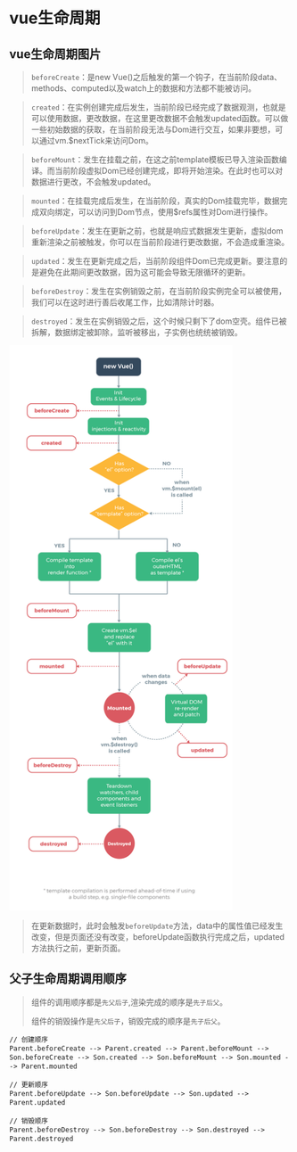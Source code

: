# vue生命周期

## vue生命周期图片

> `beforeCreate`：是new Vue()之后触发的第一个钩子，在当前阶段data、methods、computed以及watch上的数据和方法都不能被访问。

> `created`：在实例创建完成后发生，当前阶段已经完成了数据观测，也就是可以使用数据，更改数据，在这里更改数据不会触发updated函数。可以做一些初始数据的获取，在当前阶段无法与Dom进行交互，如果非要想，可以通过vm.$nextTick来访问Dom。

> `beforeMount`：发生在挂载之前，在这之前template模板已导入渲染函数编译。而当前阶段虚拟Dom已经创建完成，即将开始渲染。在此时也可以对数据进行更改，不会触发updated。

> `mounted`：在挂载完成后发生，在当前阶段，真实的Dom挂载完毕，数据完成双向绑定，可以访问到Dom节点，使用$refs属性对Dom进行操作。

> `beforeUpdate`：发生在更新之前，也就是响应式数据发生更新，虚拟dom重新渲染之前被触发，你可以在当前阶段进行更改数据，不会造成重渲染。

> `updated`：发生在更新完成之后，当前阶段组件Dom已完成更新。要注意的是避免在此期间更改数据，因为这可能会导致无限循环的更新。

> `beforeDestroy`：发生在实例销毁之前，在当前阶段实例完全可以被使用，我们可以在这时进行善后收尾工作，比如清除计时器。

> `destroyed`：发生在实例销毁之后，这个时候只剩下了dom空壳。组件已被拆解，数据绑定被卸除，监听被移出，子实例也统统被销毁。

<img src="media/009-vue生命周期/lifecycle.png" width="400">

> 在更新数据时，此时会触发`beforeUpdate`方法，data中的属性值已经发生改变，但是页面还没有改变，beforeUpdate函数执行完成之后，updated方法执行之前，更新页面。

## 父子生命周期调用顺序

> 组件的调用顺序都是`先父后子`,渲染完成的顺序是`先子后父`。
>
> 组件的销毁操作是`先父后子`，销毁完成的顺序是`先子后父`。

```
// 创建顺序
Parent.beforeCreate --> Parent.created --> Parent.beforeMount --> Son.beforeCreate --> Son.created --> Son.beforeMount --> Son.mounted --> Parent.mounted

// 更新顺序
Parent.beforeUpdate --> Son.beforeUpdate --> Son.updated --> Parent.updated

// 销毁顺序
Parent.beforeDestroy --> Son.beforeDestroy --> Son.destroyed --> Parent.destroyed

```

